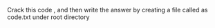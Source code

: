 Crack this code , and then write the answer by creating a file called as code.txt under root directory